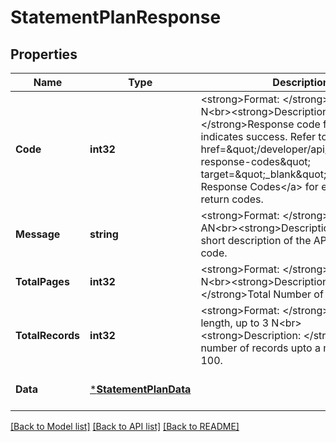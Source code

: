 # StatementPlanResponse

## Properties
Name | Type | Description | Notes
------------ | ------------- | ------------- | -------------
**Code** | **int32** | &lt;strong&gt;Format: &lt;/strong&gt;Fixed length, 1 N&lt;br&gt;&lt;strong&gt;Description: &lt;/strong&gt;Response code from API. 0 indicates success. Refer to &lt;a href&#x3D;\&quot;/developer/api/reference#api-response-codes\&quot; target&#x3D;\&quot;_blank\&quot;&gt;Platform API Response Codes&lt;/a&gt; for entire list of return codes. | [optional] [default to null]
**Message** | **string** | &lt;strong&gt;Format: &lt;/strong&gt;Variable length AN&lt;br&gt;&lt;strong&gt;Description: &lt;/strong&gt;A short description of the API response code. | [optional] [default to null]
**TotalPages** | **int32** | &lt;strong&gt;Format: &lt;/strong&gt;Variable length N&lt;br&gt;&lt;strong&gt;Description: &lt;/strong&gt;Total Number of pages.  | [optional] [default to null]
**TotalRecords** | **int32** | &lt;strong&gt;Format: &lt;/strong&gt;Variable length, up to 3 N&lt;br&gt;&lt;strong&gt;Description: &lt;/strong&gt;Total number of records upto a maximum of 100. | [optional] [default to null]
**Data** | [***StatementPlanData**](StatementPlanData.md) |  | [optional] [default to null]

[[Back to Model list]](../README.md#documentation-for-models) [[Back to API list]](../README.md#documentation-for-api-endpoints) [[Back to README]](../README.md)

